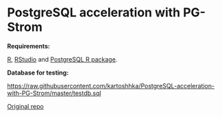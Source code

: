 # PostgreSQL acceleration with PG-Strom

**Requirements:**

[R](https://cran.rstudio.com/), [RStudio](https://www.rstudio.com/products/rstudio/download/#download) and [PostgreSQL R package](https://github.com/r-dbi/RPostgres).

**Database for testing:**

https://raw.githubusercontent.com/kartoshhka/PostgreSQL-acceleration-with-PG-Strom/master/testdb.sql


[Original repo](https://github.com/redhat-performance/openshift-psap/tree/master/blog/gpu/pg-strom)
